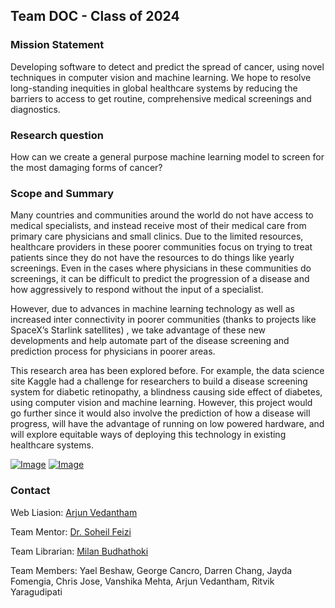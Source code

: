 ## Team DOC - Class of 2024

### Mission Statement

Developing software to detect and predict the spread of cancer, using novel techniques in computer vision and machine learning. We hope to resolve long-standing inequities in global healthcare systems by reducing the barriers to access to get routine, comprehensive medical screenings and diagnostics. 

### Research question

How can we create a general purpose machine learning model to screen for the most damaging forms of cancer? 

### Scope and Summary

Many countries and communities around the world do not have access to medical specialists, and instead receive most of their medical care from primary care physicians and small clinics. Due to the limited resources, healthcare providers in these poorer communities focus on trying to treat patients since they do not have the resources to do things like yearly screenings. Even in the cases where physicians in these communities  do screenings, it can be difficult to predict the progression of a disease and how aggressively to respond without the input of a specialist. 

However, due to advances in machine learning technology as well as increased inter connectivity in poorer communities (thanks to projects like SpaceX’s Starlink satellites) , we take advantage of these new developments and help automate part of the disease screening and prediction process for physicians in poorer areas. 

This research area has been explored before. For example, the data science site Kaggle had a challenge for researchers to build a disease screening system for diabetic retinopathy, a blindness causing side effect of diabetes, using computer vision and machine learning. However, this project would go further since it would also involve the prediction of how a disease will progress, will have the advantage of running on low powered hardware, and will explore equitable ways of deploying this technology in existing healthcare systems. 


[![Image](https://gemstone.umd.edu/sites/default/files/inline-images/g_honors_college%20SMALL_2.png)](https://www.gemstone.umd.edu)
[![Image](https://gemstone.umd.edu/sites/default/files/inline-images/honors-college.png)](https://www.honors.umd.edu)

### Contact

Web Liasion: [Arjun Vedantham](mailto:avedanth@umd.edu)

Team Mentor: [Dr. Soheil Feizi](mailto:sfeizi@cs.umd.edu)

Team Librarian: [Milan Budhathoki](mailto:mb17@umd.edu)

Team Members: Yael Beshaw, George Cancro, Darren Chang, Jayda Fomengia, Chris Jose, Vanshika Mehta, Arjun Vedantham, Ritvik Yaragudipati

